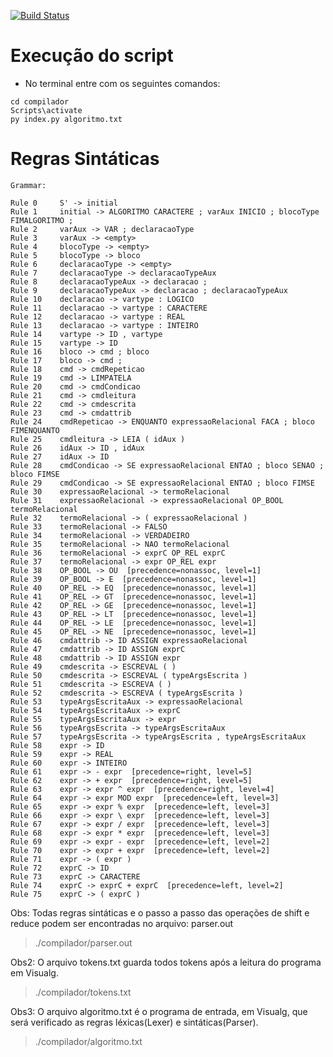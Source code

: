 [![Build Status](https://travis-ci.com/joaomota59/compiladorLexicoSintaticoSematinco.svg?branch=main)](https://travis-ci.com/joaomota59/compiladorLexicoSintaticoSematinco)
# Execução do script
* No terminal entre com os seguintes comandos:
``` shell
cd compilador
Scripts\activate
py index.py algoritmo.txt
```
# Regras Sintáticas
```
Grammar:

Rule 0     S' -> initial
Rule 1     initial -> ALGORITMO CARACTERE ; varAux INICIO ; blocoType FIMALGORITMO ;
Rule 2     varAux -> VAR ; declaracaoType
Rule 3     varAux -> <empty>
Rule 4     blocoType -> <empty>
Rule 5     blocoType -> bloco
Rule 6     declaracaoType -> <empty>
Rule 7     declaracaoType -> declaracaoTypeAux
Rule 8     declaracaoTypeAux -> declaracao ;
Rule 9     declaracaoTypeAux -> declaracao ; declaracaoTypeAux
Rule 10    declaracao -> vartype : LOGICO
Rule 11    declaracao -> vartype : CARACTERE
Rule 12    declaracao -> vartype : REAL
Rule 13    declaracao -> vartype : INTEIRO
Rule 14    vartype -> ID , vartype
Rule 15    vartype -> ID
Rule 16    bloco -> cmd ; bloco
Rule 17    bloco -> cmd ;
Rule 18    cmd -> cmdRepeticao
Rule 19    cmd -> LIMPATELA
Rule 20    cmd -> cmdCondicao
Rule 21    cmd -> cmdleitura
Rule 22    cmd -> cmdescrita
Rule 23    cmd -> cmdattrib
Rule 24    cmdRepeticao -> ENQUANTO expressaoRelacional FACA ; bloco FIMENQUANTO
Rule 25    cmdleitura -> LEIA ( idAux )
Rule 26    idAux -> ID , idAux
Rule 27    idAux -> ID
Rule 28    cmdCondicao -> SE expressaoRelacional ENTAO ; bloco SENAO ; bloco FIMSE
Rule 29    cmdCondicao -> SE expressaoRelacional ENTAO ; bloco FIMSE
Rule 30    expressaoRelacional -> termoRelacional
Rule 31    expressaoRelacional -> expressaoRelacional OP_BOOL termoRelacional
Rule 32    termoRelacional -> ( expressaoRelacional )
Rule 33    termoRelacional -> FALSO
Rule 34    termoRelacional -> VERDADEIRO
Rule 35    termoRelacional -> NAO termoRelacional
Rule 36    termoRelacional -> exprC OP_REL exprC
Rule 37    termoRelacional -> expr OP_REL expr
Rule 38    OP_BOOL -> OU  [precedence=nonassoc, level=1]
Rule 39    OP_BOOL -> E  [precedence=nonassoc, level=1]
Rule 40    OP_REL -> EQ  [precedence=nonassoc, level=1]
Rule 41    OP_REL -> GT  [precedence=nonassoc, level=1]
Rule 42    OP_REL -> GE  [precedence=nonassoc, level=1]
Rule 43    OP_REL -> LT  [precedence=nonassoc, level=1]
Rule 44    OP_REL -> LE  [precedence=nonassoc, level=1]
Rule 45    OP_REL -> NE  [precedence=nonassoc, level=1]
Rule 46    cmdattrib -> ID ASSIGN expressaoRelacional
Rule 47    cmdattrib -> ID ASSIGN exprC
Rule 48    cmdattrib -> ID ASSIGN expr
Rule 49    cmdescrita -> ESCREVAL ( )
Rule 50    cmdescrita -> ESCREVAL ( typeArgsEscrita )
Rule 51    cmdescrita -> ESCREVA ( )
Rule 52    cmdescrita -> ESCREVA ( typeArgsEscrita )
Rule 53    typeArgsEscritaAux -> expressaoRelacional
Rule 54    typeArgsEscritaAux -> exprC
Rule 55    typeArgsEscritaAux -> expr
Rule 56    typeArgsEscrita -> typeArgsEscritaAux
Rule 57    typeArgsEscrita -> typeArgsEscrita , typeArgsEscritaAux
Rule 58    expr -> ID
Rule 59    expr -> REAL
Rule 60    expr -> INTEIRO
Rule 61    expr -> - expr  [precedence=right, level=5]
Rule 62    expr -> + expr  [precedence=right, level=5]
Rule 63    expr -> expr ^ expr  [precedence=right, level=4]
Rule 64    expr -> expr MOD expr  [precedence=left, level=3]
Rule 65    expr -> expr % expr  [precedence=left, level=3]
Rule 66    expr -> expr \ expr  [precedence=left, level=3]
Rule 67    expr -> expr / expr  [precedence=left, level=3]
Rule 68    expr -> expr * expr  [precedence=left, level=3]
Rule 69    expr -> expr - expr  [precedence=left, level=2]
Rule 70    expr -> expr + expr  [precedence=left, level=2]
Rule 71    expr -> ( expr )
Rule 72    exprC -> ID
Rule 73    exprC -> CARACTERE
Rule 74    exprC -> exprC + exprC  [precedence=left, level=2]
Rule 75    exprC -> ( exprC )
```


Obs: Todas regras sintáticas e o passo a passo das operações de shift e reduce podem ser encontradas no arquivo: parser.out 
> ./compilador/parser.out

Obs2: O arquivo tokens.txt guarda todos tokens após a leitura do programa em Visualg.
> ./compilador/tokens.txt

Obs3: O arquivo algoritmo.txt é o programa de entrada, em Visualg, que será verificado as regras léxicas(Lexer) e sintáticas(Parser).
> ./compilador/algoritmo.txt
